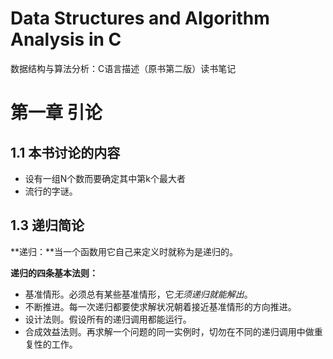 # Data Structures and Algorithm Analysis in C
数据结构与算法分析：C语言描述（原书第二版）读书笔记

# 第一章 引论

## 1.1 本书讨论的内容

- 设有一组N个数而要确定其中第k个最大者
- 流行的字谜。

## 1.3 递归简论

**递归：**当一个函数用它自己来定义时就称为是递归的。

**递归的四条基本法则：**

- 基准情形。必须总有某些基准情形，它*无须递归就能解出*。
- 不断推进。每一次递归都要使求解状况朝着接近基准情形的方向推进。
- 设计法则。假设所有的递归调用都能运行。
- 合成效益法则。再求解一个问题的同一实例时，切勿在不同的递归调用中做重复性的工作。

